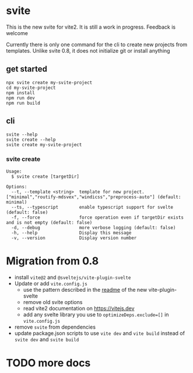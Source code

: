 # svite

This is the new svite for vite2. It is still a work in progress. Feedback is welcome

Currently there is only one command for the cli to create new projects from templates.
Unlike svite 0.8, it does not initialize git or install anything

## get started

```shell
npx svite create my-svite-project
cd my-svite-project
npm install
npm run dev
npm run build
```

## cli

```shell
svite --help
svite create --help
svite create my-svite-project
```

### svite create

```
Usage:
  $ svite create [targetDir]

Options:
  --t, --template <string>  template for new project. ["minimal","routify-mdsvex","windicss","preprocess-auto"] (default: minimal)
  --ts, --typescript        enable typescript support for svelte (default: false)
  -f, --force               force operation even if targetDir exists and is not empty (default: false)
  -d, --debug               more verbose logging (default: false)
  -h, --help                Display this message
  -v, --version             Display version number
```

# Migration from 0.8

- install `vite@2` and `@sveltejs/vite-plugin-svelte`
- Update or add `vite.config.js`
  - use the pattern described in the [readme](../vite-plugin-svelte/README.md) of the new vite-plugin-svelte
  - remove old svite options
  - read vite2 documentation on https://vitejs.dev
  - add any svelte library you use to `optimizeDeps.exclude=[]` in `vite.config.js`
- remove `svite` from dependencies
- update package.json scripts to use `vite dev` and `vite build` instead of `svite dev` and `svite build`

# TODO more docs
